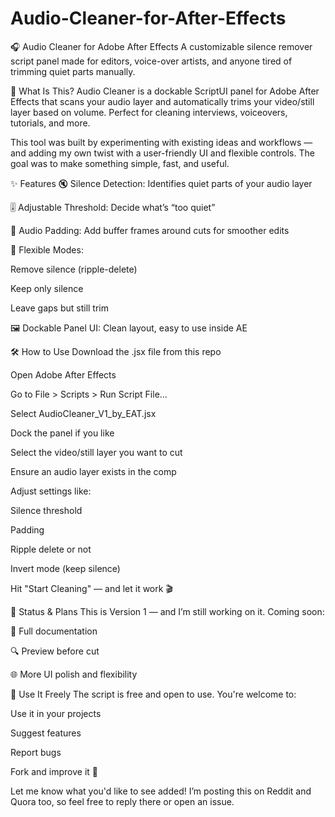 # Audio-Cleaner-for-After-Effects
🎧 Audio Cleaner for Adobe After Effects A customizable silence remover script panel made for editors, voice-over artists, and anyone tired of trimming quiet parts manually.

🧠 What Is This?
Audio Cleaner is a dockable ScriptUI panel for Adobe After Effects that scans your audio layer and automatically trims your video/still layer based on volume. Perfect for cleaning interviews, voiceovers, tutorials, and more.

This tool was built by experimenting with existing ideas and workflows — and adding my own twist with a user-friendly UI and flexible controls. The goal was to make something simple, fast, and useful.

✨ Features
🔇 Silence Detection: Identifies quiet parts of your audio layer

🎚️ Adjustable Threshold: Decide what’s “too quiet”

🧈 Audio Padding: Add buffer frames around cuts for smoother edits

🔄 Flexible Modes:

Remove silence (ripple-delete)

Keep only silence

Leave gaps but still trim

🖼️ Dockable Panel UI: Clean layout, easy to use inside AE

🛠️ How to Use
Download the .jsx file from this repo

Open Adobe After Effects

Go to File > Scripts > Run Script File...

Select AudioCleaner_V1_by_EAT.jsx

Dock the panel if you like

Select the video/still layer you want to cut

Ensure an audio layer exists in the comp

Adjust settings like:

Silence threshold

Padding

Ripple delete or not

Invert mode (keep silence)

Hit "Start Cleaning" — and let it work 🎬

🧪 Status & Plans
This is Version 1 — and I’m still working on it.
Coming soon:

📘 Full documentation

🔍 Preview before cut

🌐 More UI polish and flexibility

🙌 Use It Freely
The script is free and open to use.
You're welcome to:

Use it in your projects

Suggest features

Report bugs

Fork and improve it 🔧

Let me know what you'd like to see added! I’m posting this on Reddit and Quora too, so feel free to reply there or open an issue.

